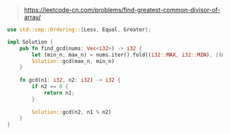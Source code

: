 > https://leetcode-cn.com/problems/find-greatest-common-divisor-of-array/

``` rust
use std::cmp::Ordering::{Less, Equal, Greater};

impl Solution {
    pub fn find_gcd(nums: Vec<i32>) -> i32 {
        let (min_n, max_n) = nums.iter().fold((i32::MAX, i32::MIN), |(mi, ma), &n| (mi.min(n), ma.max(n)));
        Solution::gcd(max_n, min_n)
    }
    
    fn gcd(n1: i32, n2: i32) -> i32 {
        if n2 == 0 {
            return n1;
        }
        
        Solution::gcd(n2, n1 % n2)
    }
}
```